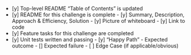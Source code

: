  - [y] Top-level README “Table of Contents” is updated
 - [y] README for this challenge is complete
       - [y] Summary, Description, Approach & Efficiency, Solution
       - [y] Picture of whiteboard
       - [y] Link to code
 - [y] Feature tasks for this challenge are completed
 - [y] Unit tests written and passing
       - [y] “Happy Path” - Expected outcome
       - [] Expected failure
       - [ ] Edge Case (if applicable/obvious)

